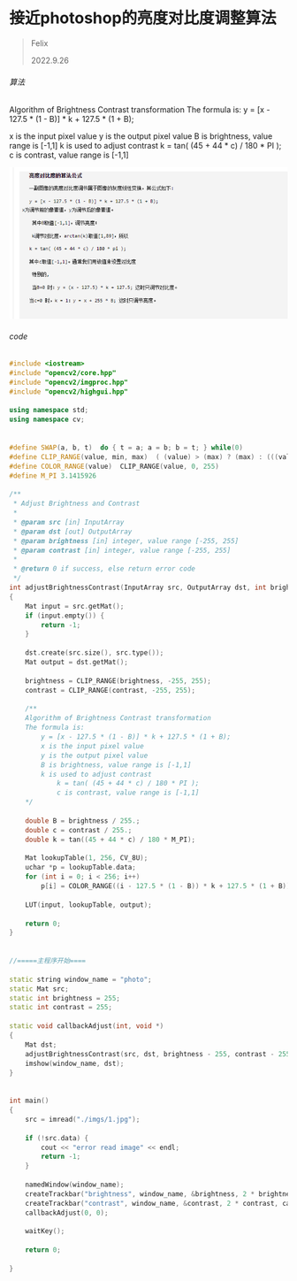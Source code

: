 # 接近photoshop的亮度对比度调整算法

> Felix
>
> 2022.9.26



###### 算法

Algorithm of Brightness Contrast transformation
The formula is:
y = [x - 127.5 * (1 - B)] * k + 127.5 * (1 + B);

x is the input pixel value
y is the output pixel value
B is brightness, value range is [-1,1]
k is used to adjust contrast
k = tan( (45 + 44 * c) / 180 * PI );
c is contrast, value range is [-1,1]



![](./imgs/11.jpg)



###### code

```c++
#include <iostream>
#include "opencv2/core.hpp"
#include "opencv2/imgproc.hpp"
#include "opencv2/highgui.hpp"

using namespace std;
using namespace cv;


#define SWAP(a, b, t)  do { t = a; a = b; b = t; } while(0)
#define CLIP_RANGE(value, min, max)  ( (value) > (max) ? (max) : (((value) < (min)) ? (min) : (value)) )
#define COLOR_RANGE(value)  CLIP_RANGE(value, 0, 255)
#define M_PI 3.1415926

/**
 * Adjust Brightness and Contrast
 *
 * @param src [in] InputArray
 * @param dst [out] OutputArray
 * @param brightness [in] integer, value range [-255, 255]
 * @param contrast [in] integer, value range [-255, 255]
 *
 * @return 0 if success, else return error code
 */
int adjustBrightnessContrast(InputArray src, OutputArray dst, int brightness, int contrast)
{
	Mat input = src.getMat();
	if (input.empty()) {
		return -1;
	}

	dst.create(src.size(), src.type());
	Mat output = dst.getMat();

	brightness = CLIP_RANGE(brightness, -255, 255);
	contrast = CLIP_RANGE(contrast, -255, 255);

	/**
	Algorithm of Brightness Contrast transformation
	The formula is:
		y = [x - 127.5 * (1 - B)] * k + 127.5 * (1 + B);
		x is the input pixel value
		y is the output pixel value
		B is brightness, value range is [-1,1]
		k is used to adjust contrast
			k = tan( (45 + 44 * c) / 180 * PI );
			c is contrast, value range is [-1,1]
	*/

	double B = brightness / 255.;
	double c = contrast / 255.;
	double k = tan((45 + 44 * c) / 180 * M_PI);

	Mat lookupTable(1, 256, CV_8U);
	uchar *p = lookupTable.data;
	for (int i = 0; i < 256; i++)
		p[i] = COLOR_RANGE((i - 127.5 * (1 - B)) * k + 127.5 * (1 + B));

	LUT(input, lookupTable, output);

	return 0;
}


//=====主程序开始====

static string window_name = "photo";
static Mat src;
static int brightness = 255;
static int contrast = 255;

static void callbackAdjust(int, void *)
{
	Mat dst;
	adjustBrightnessContrast(src, dst, brightness - 255, contrast - 255);
	imshow(window_name, dst);
}


int main()
{
	src = imread("./imgs/1.jpg");

	if (!src.data) {
		cout << "error read image" << endl;
		return -1;
	}

	namedWindow(window_name);
	createTrackbar("brightness", window_name, &brightness, 2 * brightness, callbackAdjust);
	createTrackbar("contrast", window_name, &contrast, 2 * contrast, callbackAdjust);
	callbackAdjust(0, 0);

	waitKey();

	return 0;

}
```

